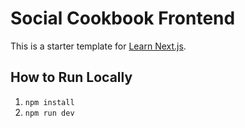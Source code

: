 # Social Cookbook Frontend

This is a starter template for [Learn Next.js](https://nextjs.org/learn).

## How to Run Locally
1. ```npm install```
2. ```npm run dev```